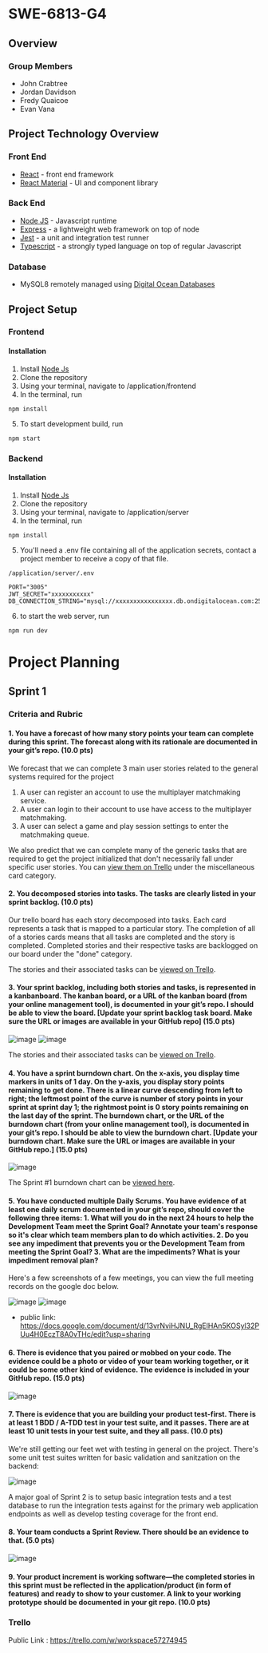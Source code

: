 # SWE-6813-G4

## Overview

### Group Members
- John Crabtree
- Jordan Davidson
- Fredy Quaicoe
- Evan Vana

## Project Technology Overview
### Front End
- [React](https://reactjs.org/) - front end framework
- [React Material](https://mui.com/) - UI and component library

### Back End
- [Node JS](https://nodejs.org/en/) - Javascript runtime
- [Express](https://expressjs.com/) - a lightweight web framework on top of node
- [Jest](https://jestjs.io/) - a unit and integration test runner
- [Typescript](https://www.typescriptlang.org/) - a strongly typed language on top of regular Javascript

### Database 
- MySQL8 remotely managed using [Digital Ocean Databases](https://try.digitalocean.com/managed-databases/?utm_campaign=amer_brand_kw_en_cpc&utm_adgroup=digitalocean_dbaas_exact&_keyword=digital%20ocean%20database&_device=c&_adposition=&utm_content=conversion&utm_medium=cpc&utm_source=google&gclid=Cj0KCQjwtsCgBhDEARIsAE7RYh298LyLeQx1mzW7Wloy9gsiUOo-CRiEh7RpMhNBL193_WJR8NE79kwaAj82EALw_wcB)

## Project Setup
### Frontend
#### Installation

1. Install [Node Js](https://nodejs.org/en/)
2. Clone the repository
3. Using your terminal, navigate to /application/frontend
4. In the terminal, run

```
npm install
```

5. To start development build, run

```
npm start
```

### Backend
#### Installation

1. Install [Node Js](https://nodejs.org/en/)
2. Clone the repository
3. Using your terminal, navigate to /application/server
4. In the terminal, run

```
npm install
```

5. You'll need a .env file containing all of the application secrets, contact a project member to receive a copy of that file.

```
/application/server/.env

PORT="3005"
JWT_SECRET="xxxxxxxxxxx"
DB_CONNECTION_STRING="mysql://xxxxxxxxxxxxxxxx.db.ondigitalocean.com:25060/defaultdb"
```

6. to start the web server, run

```
npm run dev
```


# Project Planning
## Sprint 1
### Criteria and Rubric
#### 1. You have a forecast of how many story points your team can complete during this sprint. The forecast along with its rationale are documented in your git’s repo. (10.0 pts)

We forecast that we can complete 3 main user stories related to the general systems required for the project
1. A user can register an account to use the multiplayer matchmaking service.
2. A user can login to their account to use have access to the multiplayer matchmaking.
3. A user can select a game and play session settings to enter the matchmaking queue.

We also predict that we can complete many of the generic tasks that are required to get the project initialized that don't necessarily fall under specific user stories.  You can [view them on Trello](https://trello.com/w/workspace57274945) under the miscellaneous card category.

#### 2. You decomposed stories into tasks. The tasks are clearly listed in your sprint backlog. (10.0 pts)
Our trello board has each story decomposed into tasks. Each card represents a task that is mapped to a particular story. The completion of all of a stories cards means that all tasks are completed and the story is completed. Completed stories and their respective tasks are backlogged on our board under the "done" category.  
 
The stories and their associated tasks can be [viewed on Trello](https://trello.com/w/workspace57274945).

#### 3. Your sprint backlog, including both stories and tasks, is represented in a kanbanboard. The kanban board, or a URL of the kanban board (from your online management tool), is documented in your git’s repo. I should be able to view the board. [Update your sprint backlog task board. Make sure the URL or images are available in your GitHub repo] (15.0 pts)

![image](https://user-images.githubusercontent.com/24251508/225419581-5e5c48db-ca2c-4430-94bb-964235e8d003.png)
![image](https://user-images.githubusercontent.com/24251508/225419641-14ed46a8-02be-4e2d-86b2-b29e9e2b8ced.png)


The stories and their associated tasks can be [viewed on Trello](https://trello.com/w/workspace57274945).

#### 4. You have a sprint burndown chart. On the x-axis, you display time markers in units of 1 day. On the y-axis, you display story points remaining to get done. There is a linear curve descending from left to right; the leftmost point of the curve is number of story points in your sprint at sprint day 1; the rightmost point is 0 story points remaining on the last day of the sprint. The burndown chart, or the URL of the burndown chart (from your online management tool), is documented in your git’s repo. I should be able to view the burndown chart. [Update your burndown chart. Make sure the URL or images are available in your GitHub repo.] (15.0 pts)

![image](https://user-images.githubusercontent.com/24251508/225422442-b556f1f5-9ce6-4248-86a2-0d55792621b9.png)

The Sprint #1 burndown chart can be [viewed here](https://docs.google.com/spreadsheets/d/1q3j7cHHDMNimTq_LC8vwiPS-vyIxROYsbnZN1WLxpEc/edit?usp=sharing).

#### 5. You have conducted multiple Daily Scrums. You have evidence of at least one daily scrum documented in your git’s repo, should cover the following three items: 1. What will you do in the next 24 hours to help the Development Team meet the Sprint Goal? Annotate your team's response so it's clear which team members plan to do which activities. 2. Do you see any impediment that prevents you or the Development Team from meeting the Sprint Goal? 3. What are the impediments? What is your impediment removal plan?

Here's a few screenshots of a few meetings, you can view the full meeting records on the google doc below.

![image](https://user-images.githubusercontent.com/24251508/225423459-3be8808b-6083-4243-922e-633e400fb7e8.png)
![image](https://user-images.githubusercontent.com/24251508/225423567-605e5c51-44b9-4dfc-b50e-075c3a6d5406.png)


- public link: https://docs.google.com/document/d/13vrNviHJNU_RgElHAn5KOSyl32PUu4H0EczT8A0vTHc/edit?usp=sharing


#### 6. There is evidence that you paired or mobbed on your code. The evidence could be a photo or video of your team working together, or it could be some other kind of evidence. The evidence is included in your GitHub repo. (15.0 pts)

![image](https://user-images.githubusercontent.com/24251508/225419893-f5bfe9c4-fbfb-4967-ad04-1119faa4921a.png)


#### 7. There is evidence that you are building your product test-first. There is at least 1 BDD / A-TDD test in your test suite, and it passes. There are at least 10 unit tests in your test suite, and they all pass. (10.0 pts)

We're still getting our feet wet with testing in general on the project.  There's some unit test suites written for basic validation and sanitzation on the backend:

![image](https://user-images.githubusercontent.com/24251508/225171382-aa04b9c6-f047-427a-be9b-6ebcbaf314e3.png)

A major goal of Sprint 2 is to setup basic integration tests and a test database to run the integration tests against for the primary web application endpoints as well as develop testing coverage for the front end.

#### 8. Your team conducts a Sprint Review. There should be an evidence to that. (5.0 pts)

![image](https://user-images.githubusercontent.com/24251508/225425335-62dc06e4-7782-4d8b-b74b-1c50d7c06c57.png)

#### 9. Your product increment is working software—the completed stories in this sprint must be reflected in the application/product (in form of features) and ready to show to your customer. A link to your working prototype should be documented in your git repo. (10.0 pts)




### Trello
Public Link : https://trello.com/w/workspace57274945


